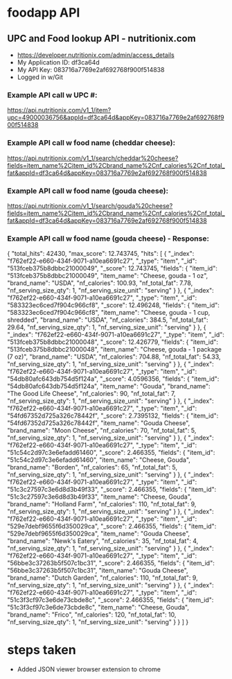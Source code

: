 # foodapp API 

## UPC and Food lookup API - nutritionix.com

* https://developer.nutritionix.com/admin/access_details
* My Application ID: df3ca64d
* My API Key: 083716a7769e2af692768f900f514838
* Logged in w/Git

### Example API call w UPC #:  
https://api.nutritionix.com/v1_1/item?upc=49000036756&appId=df3ca64d&appKey=083716a7769e2af692768f900f514838

### Example API call w food name (cheddar cheese):  
https://api.nutritionix.com/v1_1/search/cheddar%20cheese?fields=item_name%2Citem_id%2Cbrand_name%2Cnf_calories%2Cnf_total_fat&appId=df3ca64d&appKey=083716a7769e2af692768f900f514838

### Example API call w food name (gouda cheese):  
https://api.nutritionix.com/v1_1/search/gouda%20cheese?fields=item_name%2Citem_id%2Cbrand_name%2Cnf_calories%2Cnf_total_fat&appId=df3ca64d&appKey=083716a7769e2af692768f900f514838

### Example API call w food name (gouda cheese) - Response: 
{
"total_hits": 42430,
"max_score": 12.743745,
"hits": [
{
"_index": "f762ef22-e660-434f-9071-a10ea6691c27",
"_type": "item",
"_id": "513fceb375b8dbbc21000049",
"_score": 12.743745,
"fields": {
"item_id": "513fceb375b8dbbc21000049",
"item_name": "Cheese, gouda - 1 oz",
"brand_name": "USDA",
"nf_calories": 100.93,
"nf_total_fat": 7.78,
"nf_serving_size_qty": 1,
"nf_serving_size_unit": "serving"
}
},
{
"_index": "f762ef22-e660-434f-9071-a10ea6691c27",
"_type": "item",
"_id": "583323ec6ced7f904c966cf8",
"_score": 12.496248,
"fields": {
"item_id": "583323ec6ced7f904c966cf8",
"item_name": "Cheese, gouda - 1 cup, shredded",
"brand_name": "USDA",
"nf_calories": 384.5,
"nf_total_fat": 29.64,
"nf_serving_size_qty": 1,
"nf_serving_size_unit": "serving"
}
},
{
"_index": "f762ef22-e660-434f-9071-a10ea6691c27",
"_type": "item",
"_id": "513fceb375b8dbbc21000048",
"_score": 12.426779,
"fields": {
"item_id": "513fceb375b8dbbc21000048",
"item_name": "Cheese, gouda - 1 package (7 oz)",
"brand_name": "USDA",
"nf_calories": 704.88,
"nf_total_fat": 54.33,
"nf_serving_size_qty": 1,
"nf_serving_size_unit": "serving"
}
},
{
"_index": "f762ef22-e660-434f-9071-a10ea6691c27",
"_type": "item",
"_id": "54db80afc643db754d5f124a",
"_score": 4.0596356,
"fields": {
"item_id": "54db80afc643db754d5f124a",
"item_name": "Gouda",
"brand_name": "The Good Life Cheese",
"nf_calories": 90,
"nf_total_fat": 7,
"nf_serving_size_qty": 1,
"nf_serving_size_unit": "serving"
}
},
{
"_index": "f762ef22-e660-434f-9071-a10ea6691c27",
"_type": "item",
"_id": "54fd67352d725a326c78442f",
"_score": 2.7395132,
"fields": {
"item_id": "54fd67352d725a326c78442f",
"item_name": "Gouda Cheese",
"brand_name": "Moon Cheese",
"nf_calories": 70,
"nf_total_fat": 5,
"nf_serving_size_qty": 1,
"nf_serving_size_unit": "serving"
}
},
{
"_index": "f762ef22-e660-434f-9071-a10ea6691c27",
"_type": "item",
"_id": "51c54c2d97c3e6efadd61460",
"_score": 2.466355,
"fields": {
"item_id": "51c54c2d97c3e6efadd61460",
"item_name": "Cheese, Gouda",
"brand_name": "Borden",
"nf_calories": 65,
"nf_total_fat": 5,
"nf_serving_size_qty": 1,
"nf_serving_size_unit": "serving"
}
},
{
"_index": "f762ef22-e660-434f-9071-a10ea6691c27",
"_type": "item",
"_id": "51c3c27597c3e6d8d3b49f33",
"_score": 2.466355,
"fields": {
"item_id": "51c3c27597c3e6d8d3b49f33",
"item_name": "Cheese, Gouda",
"brand_name": "Holland Farm",
"nf_calories": 110,
"nf_total_fat": 9,
"nf_serving_size_qty": 1,
"nf_serving_size_unit": "serving"
}
},
{
"_index": "f762ef22-e660-434f-9071-a10ea6691c27",
"_type": "item",
"_id": "529e7debf9655f6d350029ca",
"_score": 2.466355,
"fields": {
"item_id": "529e7debf9655f6d350029ca",
"item_name": "Gouda Cheese",
"brand_name": "Newk's Eatery",
"nf_calories": 35,
"nf_total_fat": 4,
"nf_serving_size_qty": 1,
"nf_serving_size_unit": "serving"
}
},
{
"_index": "f762ef22-e660-434f-9071-a10ea6691c27",
"_type": "item",
"_id": "56bbe3c37263b5f507c1bc31",
"_score": 2.466355,
"fields": {
"item_id": "56bbe3c37263b5f507c1bc31",
"item_name": "Gouda Cheese",
"brand_name": "Dutch Garden",
"nf_calories": 110,
"nf_total_fat": 9,
"nf_serving_size_qty": 1,
"nf_serving_size_unit": "serving"
}
},
{
"_index": "f762ef22-e660-434f-9071-a10ea6691c27",
"_type": "item",
"_id": "51c3f3cf97c3e6de73cbde8c",
"_score": 2.466355,
"fields": {
"item_id": "51c3f3cf97c3e6de73cbde8c",
"item_name": "Cheese, Gouda",
"brand_name": "Frico",
"nf_calories": 120,
"nf_total_fat": 10,
"nf_serving_size_qty": 1,
"nf_serving_size_unit": "serving"
}
}
]
}

# steps taken
* Added JSON viewer browser extension to chrome
